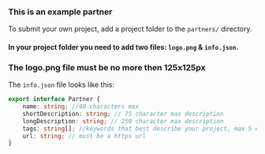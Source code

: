 ### This is an example partner

To submit your own project, add a project folder to the `partners/` directory.

#### In your project folder you need to add two files: `logo.png` & `info.json`.

### The logo.png file must be no more then 125x125px

The `info.json` file looks like this:

``` typescript
export interface Partner {
    name: string; //40 characters max
    shortDescription: string; // 75 character max description
    longDescription: string; // 250 character max description
    tags: string[]; //keywords that best describe your project, max 5 each one no more then 20 characters
    url: string; // must be a https url
}
```
